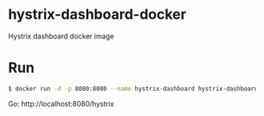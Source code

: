 # hystrix-dashboard-docker
Hystrix dashboard docker image

# Run
```sh
$ docker run -d -p 8080:8080 --name hystrix-dashboard hystrix-dashboard
```
Go: http://localhost:8080/hystrix
